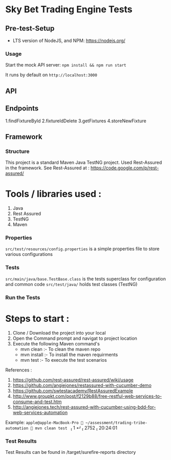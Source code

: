 # Sky Bet Trading Engine Tests


## Pre-test-Setup
* LTS version of NodeJS, and NPM: https://nodejs.org/

### Usage
Start the mock API server:
`npm install && npm run start`

It runs by default on `http://localhost:3000`

## API

## Endpoints
1.findFixtureById
2.fixtureIdDelete
3.getFixtures
4.storeNewFixture

## Framework

### Structure
This project is a standard Maven Java TestNG project. Used Rest-Assured in the framework. 
See Rest-Assured at : https://code.google.com/p/rest-assured/

# Tools / libraries used :

1. Java
2. Rest Assured
3. TestNG
4. Maven

### Properties
`src/test/resources/config.properties` is a simple properties file to store various configurations

### Tests
`src/main/java/base.TestBase.class` is the tests superclass for configuration and common code
`src/test/java/` holds test classes (TestNG) 


### Run the Tests
# Steps to start :

1. Clone / Download the project into your local
2. Open the Command prompt and navigat to project location
3. Execute the following Maven command's
    - mvn clean :- To clean the maven repo
    - mvn install :- To install the maven requirments 
    - mvn test :- To execute the test scenarios


References : 

1. https://github.com/rest-assured/rest-assured/wiki/usage
2. https://github.com/angiejones/restassured-with-cucumber-demo
3. https://github.com/swtestacademy/RestAssuredExample
4. http://www.groupkt.com/post/f2129b88/free-restful-web-services-to-consume-and-test.htm 
5. http://angiejones.tech/rest-assured-with-cucumber-using-bdd-for-web-services-automation

Example:
 `apple@apple-MacBook-Pro  ~/assessment/trading-tribe-automation  mvn clean test `                                                                                                        1 ↵  2752  20:24:01


### Test Results

Test Results can be found in /target/surefire-reports directory

